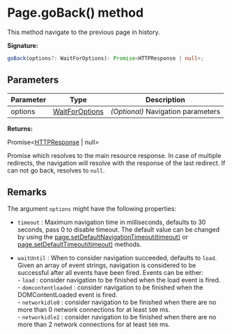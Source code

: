 # Page.goBack() method

This method navigate to the previous page in history.

**Signature:**

```typescript
goBack(options?: WaitForOptions): Promise<HTTPResponse | null>;
```

## Parameters

| Parameter | Type                                            | Description                             |
| --------- | ----------------------------------------------- | --------------------------------------- |
| options   | [WaitForOptions](./puppeteer.waitforoptions.md) | <i>(Optional)</i> Navigation parameters |

**Returns:**

Promise&lt;[HTTPResponse](./puppeteer.httpresponse.md) \| null&gt;

Promise which resolves to the main resource response. In case of multiple redirects, the navigation will resolve with the response of the last redirect. If can not go back, resolves to `null`.

## Remarks

The argument `options` might have the following properties:

- `timeout` : Maximum navigation time in milliseconds, defaults to 30 seconds, pass 0 to disable timeout. The default value can be changed by using the [page.setDefaultNavigationTimeout(timeout)](./puppeteer.page.setdefaultnavigationtimeout.md) or [page.setDefaultTimeout(timeout)](./puppeteer.page.setdefaulttimeout.md) methods.

- `waitUntil` : When to consider navigation succeeded, defaults to `load`. Given an array of event strings, navigation is considered to be successful after all events have been fired. Events can be either:<br/> - `load` : consider navigation to be finished when the load event is fired.<br/> - `domcontentloaded` : consider navigation to be finished when the DOMContentLoaded event is fired.<br/> - `networkidle0` : consider navigation to be finished when there are no more than 0 network connections for at least `500` ms.<br/> - `networkidle2` : consider navigation to be finished when there are no more than 2 network connections for at least `500` ms.
